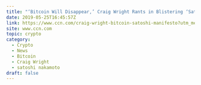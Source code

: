 ```yaml
---
title: "‘Bitcoin Will Disappear,’ Craig Wright Rants in Blistering ‘Satoshi’ Manifesto"
date: 2019-05-25T16:45:57Z
link: https://www.ccn.com/craig-wright-bitcoin-satoshi-manifesto?utm_medium=RSS&utm_source=hune
site: www.ccn.com
topic: crypto
category:
  - Crypto
  - News
  - Bitcoin
  - Craig Wright
  - satoshi nakamoto
draft: false
---
```

